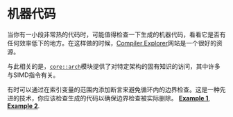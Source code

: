 # 机器代码

当你有一小段非常热的代码时，可能值得检查一下生成的机器代码，看看它是否有任何效率低下的地方。在这样做的时候，[Compiler Explorer]网站是一个很好的资源。

[Compiler Explorer]: https://godbolt.org/

与此相关的是，[`core::arch`]模块提供了对特定架构的固有知识的访问，其中许多与SIMD指令有关。

[`core::arch`]: https://doc.rust-lang.org/core/arch/index.html

有时可以通过在索引变量的范围内添加断言来避免循环内的边界检查。这是一种先进的技术，你应该检查生成的代码以确保边界检查被实际删除。
[**Example 1**](https://github.com/rust-random/rand/pull/960/commits/de9dfdd86851032d942eb583d8d438e06085867b),
[**Example 2**](https://github.com/image-rs/jpeg-decoder/pull/167/files).

